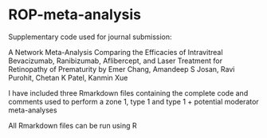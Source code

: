 # ROP-meta-analysis


Supplementary code used for journal submission: 

A Network Meta-Analysis Comparing the Efficacies of Intravitreal Bevacizumab, Ranibizumab, Aflibercept, and Laser Treatment for Retinopathy of Prematurity
by Emer Chang, Amandeep S Josan, Ravi Purohit, Chetan K Patel, Kanmin Xue




I have included three Rmarkdown files containing the complete code and comments used to perform a zone 1, type 1 and type 1 + potential moderator meta-analyses 



All Rmarkdown files can be run using R 






